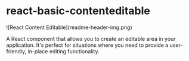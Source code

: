 # react-basic-contenteditable

<div style="align:center;">
    ![React Content Editable](readme-header-img.png)
</div>

A React component that allows you to create an editable area in your application. It's perfect for situations where you need to provide a user-friendly, in-place editing functionality.
